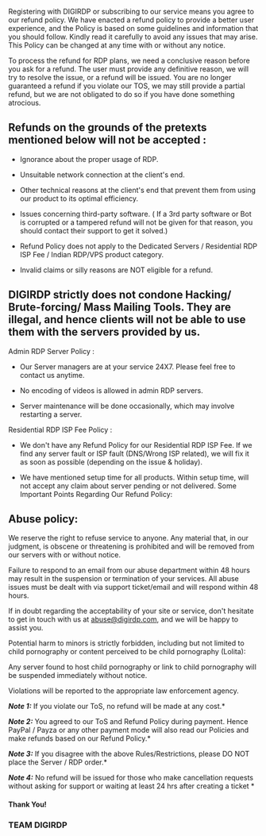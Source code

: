 Registering with DIGIRDP or subscribing to our service means you agree to our refund policy. We have enacted a refund policy to provide a better user experience, and the Policy is based on some guidelines and information that you should follow. Kindly read it carefully to avoid any issues that may arise. This Policy can be changed at any time with or without any notice. 

To process the refund for RDP plans, we need a conclusive reason before you ask for a refund. The user must provide any definitive reason, we will try to resolve the issue, or a refund will be issued. You are no longer guaranteed a refund if you violate our TOS, we may still provide a partial refund, but we are not obligated to do so if you have done something atrocious.

## Refunds on the grounds of the pretexts mentioned below will not be accepted :
 
-  Ignorance about the proper usage of RDP.
 
- Unsuitable network connection at the client's end.
 
- Other technical reasons at the client's end that prevent them from using our product to its optimal efficiency.
 
- Issues concerning third-party software.  ( If a 3rd party software or Bot is corrupted or a tampered refund will not be given for that reason, you should contact their support to get it solved.)

- Refund Policy does not apply to the Dedicated Servers / Residential RDP ISP Fee / Indian RDP/VPS product category.
 
- Invalid claims or silly reasons are NOT eligible for a refund.
 
## DIGIRDP strictly does not condone Hacking/ Brute-forcing/ Mass Mailing Tools. They are illegal, and hence clients will not be able to use them with the servers provided by us.
Admin RDP Server Policy :
 
- Our Server managers are at your service 24X7. Please feel free to contact us anytime.
 
- No encoding of videos is allowed in admin RDP servers.
 
- Server maintenance will be done occasionally, which may involve restarting a server.

Residential RDP ISP Fee Policy :
- We don't have any Refund Policy for our Residential RDP ISP Fee.
 If we find any server fault or ISP fault (DNS/Wrong ISP related), we will fix it as soon as possible (depending on the issue & holiday).
 
- We have mentioned setup time for all products. Within setup time, will not accept any claim about server pending or not delivered.
Some Important Points Regarding Our Refund Policy:

## Abuse policy:

We reserve the right to refuse service to anyone. Any material that, in our judgment, is obscene or threatening is prohibited and will be removed from our servers with or without notice.

Failure to respond to an email from our abuse department within 48 hours may result in the suspension or termination of your services. All abuse issues must be dealt with via support ticket/email and will respond within 48 hours.

If in doubt regarding the acceptability of your site or service, don't hesitate to get in touch with us at <abuse@digirdp.com>, and we will be happy to assist you.

Potential harm to minors is strictly forbidden, including but not limited to child pornography or content perceived to be child pornography (Lolita):

Any server found to host child pornography or link to child pornography will be suspended immediately without notice.

Violations will be reported to the appropriate law enforcement agency.
 
**_Note 1:_** If you violate our ToS, no refund will be made at any cost.*

**_Note 2:_** You agreed to our ToS and Refund Policy during payment. Hence PayPal / Payza or any other payment mode will also read our Policies and make refunds based on our Refund Policy.*

**_Note 3:_** If you disagree with the above Rules/Restrictions, please DO NOT place the Server / RDP  order.*

**_Note 4:_** No refund will be issued for those who make cancellation requests without asking for support or waiting at least 24 hrs after creating a ticket *
>
>
#### Thank You!
### TEAM DIGIRDP